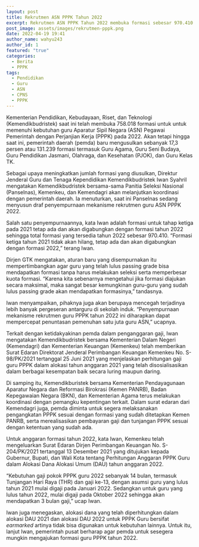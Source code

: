 ```yaml
---
layout: post
title: Rekrutmen ASN PPPK Tahun 2022
excerpt: Rekrutmen ASN PPPK Tahun 2022 membuka formasi sebesar 970.410.
post_image: assets/images/rekrutmen-pppk.png
date: 2022-04-19 19:41
author_name: wahyu243
author_id: 1
featured: "true"
categories:
  - Berita
  - PPPK
tags:
  - Pendidikan
  - Guru
  - ASN
  - CPNS
  - PPPK
---
```


Kementerian Pendidikan, Kebudayaan, Riset, dan Teknologi (Kemendikbudristek) saat ini telah membuka 758.018 formasi untuk untuk memenuhi kebutuhan guru Aparatur Sipil Negara (ASN) Pegawai Pemerintah dengan Perjanjian Kerja (PPPK) pada 2022. Akan tetapi hingga saat ini, pemerintah daerah (pemda) baru mengusulkan sebanyak 17,3 persen atau 131.239 formasi termasuk Guru Agama, Guru Seni Budaya, Guru Pendidikan Jasmani, Olahraga, dan Kesehatan (PJOK), dan Guru Kelas TK.

Sebagai upaya meningkatkan jumlah formasi yang diusulkan, Direktur Jenderal Guru dan Tenaga Kependidikan Kemendikbudristek Iwan Syahril mengatakan Kemendikbudristek bersama-sama Panitia Seleksi Nasional (Panselnas), Kemenkeu, dan Kemendagri akan melanjutkan koordinasi dengan pemerintah daerah. Ia menuturkan, saat ini Panselnas sedang menyusun draf penyempurnaan mekanisme rekrutmen guru ASN PPPK 2022.

Salah satu penyempurnaannya, kata Iwan adalah formasi untuk tahap ketiga pada 2021 tetap ada dan akan digabungkan dengan formasi tahun 2022 sehingga total formasi yang tersedia tahun 2022 sebesar 970.410. “Formasi ketiga tahun 2021 tidak akan hilang, tetap ada dan akan digabungkan dengan formasi 2022,” terang Iwan.

Dirjen GTK mengatakan, aturan baru yang disempurnakan itu mempertimbangkan agar guru yang telah lulus passing grade bisa mendapatkan formasi tanpa harus melakukan seleksi serta memperbesar kuota formasi. “Karena kita sebenarnya mengetahui jika formasi diajukan secara maksimal, maka sangat besar kemungkinan guru-guru yang sudah lulus passing grade akan mendapatkan formasinya,” tandasnya.

Iwan menyampaikan, pihaknya juga akan berupaya mencegah terjadinya lebih banyak pergeseran antarguru di sekolah induk. “Penyempurnaan mekanisme rekrutmen guru PPPK tahun 2022 ini diharapkan dapat mempercepat penuntasan pemenuhan satu juta guru ASN,” ucapnya.

Terkait dengan ketidakyakinan pemda dalam penganggaran gaji, Iwan mengatakan Kemendikbudristek bersama Kementerian Dalam Negeri (Kemendagri) dan Kementerian Keuangan (Kemenkeu) telah memberikan Surat Edaran Direktorat Jenderal Perimbangan Keuangan Kemenkeu No. S-98/PK/2021 tertanggal 25 Juni 2021 yang menjelaskan perhitungan gaji guru PPPK dalam alokasi tahun anggaran 2021 yang telah disosialisasikan dalam berbagai kesempatan baik secara luring maupun daring.

Di samping itu, Kemendikburistek bersama Kementerian Pendayagunaan Aparatur Negara dan Reformasi Birokrasi (Kemen PANRB), Badan Kepegawaian Negara (BKN), dan Kementerian Agama terus melakukan koordinasi dengan pemangku kepentingan terkait.  Dalam surat edaran dari Kemendagri juga, pemda diminta untuk segera melaksanakan pengangkatan PPPK sesuai dengan formasi yang sudah ditetapkan Kemen PANRB, serta merealisasikan pembayaran gaji dan tunjangan PPPK sesuai dengan ketentuan yang sudah ada.

Untuk anggaran formasi tahun 2022, kata Iwan, Kemenkeu telah mengeluarkan Surat Edaran Dirjen Perimbangan Keuangan No. S-204/PK/2021 tertanggal 13 Desember 2021 yang ditujukan kepada Gubernur, Bupati, dan Wali Kota tentang Perhitungan Anggaran PPPK Guru dalam Alokasi Dana Alokasi Umum (DAU) tahun anggaran 2022.

“Kebutuhan gaji pokok PPPK guru 2022 sebanyak 14 bulan, termasuk Tunjangan Hari Raya (THR) dan gaji ke-13, dengan asumsi guru yang lulus tahun 2021 mulai digaji pada Januari 2022. Sedangkan untuk guru yang lulus tahun 2022, mulai digaji pada Oktober 2022 sehingga akan mendapatkan 3 bulan gaji,” ucap Iwan.

Iwan juga menegaskan, alokasi dana yang telah diperhitungkan dalam alokasi DAU 2021 dan alokasi DAU 2022 untuk PPPK Guru bersifat *earmarked* artinya tidak bisa digunakan untuk kebutuhan lainnya. Untuk itu, lanjut Iwan, pemerintah pusat berharap agar pemda untuk sesegera mungkin mengajukan formasi guru PPPK tahun 2022.